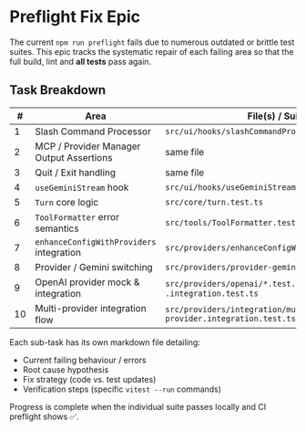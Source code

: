 # Preflight Fix Epic

The current `npm run preflight` fails due to numerous outdated or brittle test suites. This epic tracks the systematic repair of each failing area so that the full build, lint and **all tests** pass again.

## Task Breakdown

| #   | Area                                     | File(s) / Suite                                                | Status |
| --- | ---------------------------------------- | -------------------------------------------------------------- | ------ |
| 1   | Slash Command Processor                  | `src/ui/hooks/slashCommandProcessor.test.ts`                   | ☐      |
| 2   | MCP / Provider Manager Output Assertions | same file                                                      | ☐      |
| 3   | Quit / Exit handling                     | same file                                                      | ☐      |
| 4   | `useGeminiStream` hook                   | `src/ui/hooks/useGeminiStream.test.tsx`                        | ☐      |
| 5   | `Turn` core logic                        | `src/core/turn.test.ts`                                        | ☐      |
| 6   | `ToolFormatter` error semantics          | `src/tools/ToolFormatter.test.ts`                              | ☐      |
| 7   | `enhanceConfigWithProviders` integration | `src/providers/enhanceConfigWithProviders.test.ts`             | ☐      |
| 8   | Provider / Gemini switching              | `src/providers/provider-gemini-switching.test.ts`              | ☐      |
| 9   | OpenAI provider mock & integration       | `src/providers/openai/*.test.ts` & `.integration.test.ts`      | ☐      |
| 10  | Multi-provider integration flow          | `src/providers/integration/multi-provider.integration.test.ts` | ☐      |

Each sub-task has its own markdown file detailing:

- Current failing behaviour / errors
- Root cause hypothesis
- Fix strategy (code vs. test updates)
- Verification steps (specific `vitest --run` commands)

Progress is complete when the individual suite passes locally and CI preflight shows ✅.
